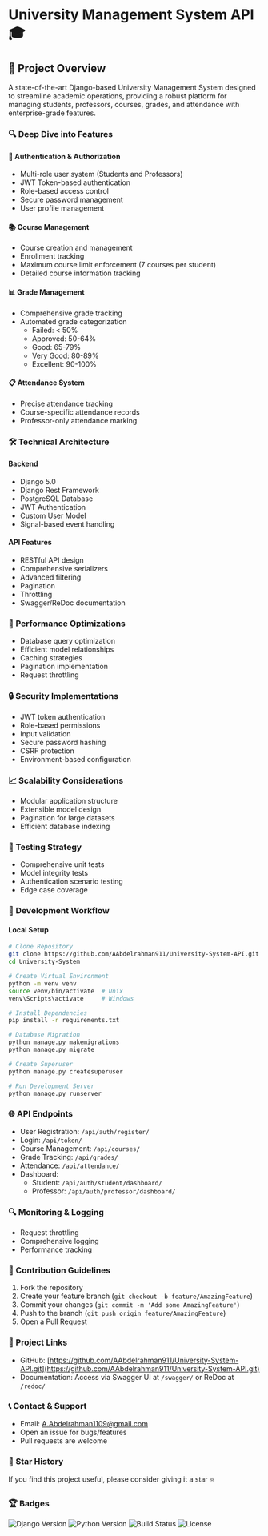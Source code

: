 # University Management System API 🎓

## 🌟 Project Overview
A state-of-the-art Django-based University Management System designed to streamline academic operations, providing a robust platform for managing students, professors, courses, grades, and attendance with enterprise-grade features.

### 🔍 Deep Dive into Features

#### 🔐 Authentication & Authorization
- Multi-role user system (Students and Professors)
- JWT Token-based authentication
- Role-based access control
- Secure password management
- User profile management

#### 📚 Course Management
- Course creation and management
- Enrollment tracking
- Maximum course limit enforcement (7 courses per student)
- Detailed course information tracking

#### 📊 Grade Management
- Comprehensive grade tracking
- Automated grade categorization
  - Failed: < 50%
  - Approved: 50-64%
  - Good: 65-79%
  - Very Good: 80-89%
  - Excellent: 90-100%

#### 📋 Attendance System
- Precise attendance tracking
- Course-specific attendance records
- Professor-only attendance marking

### 🛠 Technical Architecture

#### Backend
- Django 5.0
- Django Rest Framework
- PostgreSQL Database
- JWT Authentication
- Custom User Model
- Signal-based event handling

#### API Features
- RESTful API design
- Comprehensive serializers
- Advanced filtering
- Pagination
- Throttling
- Swagger/ReDoc documentation

### 🚀 Performance Optimizations
- Database query optimization
- Efficient model relationships
- Caching strategies
- Pagination implementation
- Request throttling

### 🔒 Security Implementations
- JWT token authentication
- Role-based permissions
- Input validation
- Secure password hashing
- CSRF protection
- Environment-based configuration

### 📈 Scalability Considerations
- Modular application structure
- Extensible model design
- Pagination for large datasets
- Efficient database indexing

### 🧪 Testing Strategy
- Comprehensive unit tests
- Model integrity tests
- Authentication scenario testing
- Edge case coverage

### 🔧 Development Workflow

#### Local Setup
```bash
# Clone Repository
git clone https://github.com/AAbdelrahman911/University-System-API.git
cd University-System

# Create Virtual Environment
python -m venv venv
source venv/bin/activate  # Unix
venv\Scripts\activate     # Windows

# Install Dependencies
pip install -r requirements.txt

# Database Migration
python manage.py makemigrations
python manage.py migrate

# Create Superuser
python manage.py createsuperuser

# Run Development Server
python manage.py runserver
```


### 🌐 API Endpoints
- User Registration: `/api/auth/register/`
- Login: `/api/token/`
- Course Management: `/api/courses/`
- Grade Tracking: `/api/grades/`
- Attendance: `/api/attendance/`
- Dashboard:
  - Student: `/api/auth/student/dashboard/`
  - Professor: `/api/auth/professor/dashboard/`

### 🔍 Monitoring & Logging
- Request throttling
- Comprehensive logging
- Performance tracking

### 🤝 Contribution Guidelines
1. Fork the repository
2. Create your feature branch (`git checkout -b feature/AmazingFeature`)
3. Commit your changes (`git commit -m 'Add some AmazingFeature'`)
4. Push to the branch (`git push origin feature/AmazingFeature`)
5. Open a Pull Request


### 🔗 Project Links
- GitHub: [https://github.com/AAbdelrahman911/University-System-API.git](https://github.com/AAbdelrahman911/University-System-API.git)
- Documentation: Access via Swagger UI at `/swagger/` or ReDoc at `/redoc/`

### 📞 Contact & Support
- Email: A.Abdelrahman1109@gmail.com
- Open an issue for bugs/features
- Pull requests are welcome

### 🌟 Star History
If you find this project useful, please consider giving it a star ⭐

### 🏆 Badges
![Django Version](https://img.shields.io/badge/Django-5.0-green)
![Python Version](https://img.shields.io/badge/Python-3.9%2B-blue)
![Build Status](https://img.shields.io/badge/build-passing-brightgreen)
![License](https://img.shields.io/badge/license-MIT-blue)
